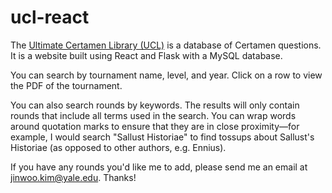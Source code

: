 # ucl-react

The [Ultimate Certamen Library (UCL)](https://www.certamenlibrary.org/) is a database of Certamen questions. It is a website built using React and Flask with a MySQL database.

You can search by tournament name, level, and year. Click on a row to view the PDF of the tournament.

You can also search rounds by keywords. The results will only contain rounds that include all terms used in the search. You can wrap words around quotation marks to ensure that they are in close proximity—for example, I would search "Sallust Historiae" to find tossups about Sallust's Historiae (as opposed to other authors, e.g. Ennius).

If you have any rounds you'd like me to add, please send me an email at jinwoo.kim@yale.edu. Thanks!
